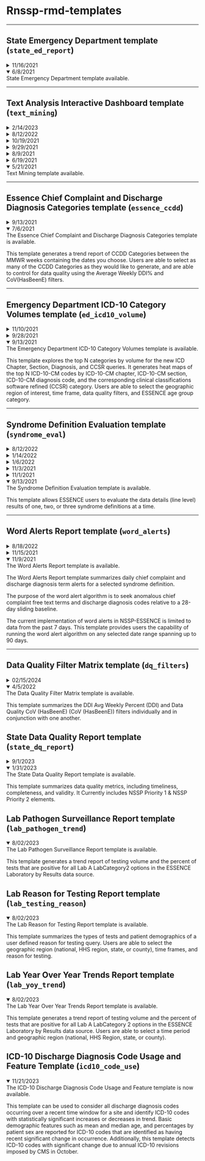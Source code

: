 # Rnssp-rmd-templates
<hr>

## State Emergency Department template (`state_ed_report`)

<details>

<summary>11/16/2021</summary>
The State Emergency Department template has been updated. This version has:

* Modified algorithm for trajectory analysis to improve state and county-level trend classifications.

* Improved figure sizing to accommodate the selection of many categories.

* Improved time series visualizations, color palettes.

* Added interactive sparklines to DT table, Improve table formatting.

</details>


<details open>

<summary>6/8/2021</summary>
State Emergency Department template available.

</details>

<hr>


## Text Analysis Interactive Dashboard template (`text_mining`)

<details>

<summary>2/14/2023</summary>
The Text Mining template has been updated. 

This version contains uses the 2023 updated ICD 10 codes.

</details>

<details>

<summary>8/12/2022</summary>
The Text Mining template has been updated. 

This version: 

* Uses the quanteda library for pre-processing, cleansing, and tokenization of chief complaint free text and discharge diagnosis codes to optimize render time for larger data sets. 
* Includes improvements for removal of discharge diagnosis codes from the chief complaint parsed field and free text from the discharge diagnosis field. 
* Displays “ICD-9, SNOMED, or unknown DD code” for non-ICD-10 discharge diagnosis code descriptions rather than NA values. 
* Uses an updated ICD-10 discharge diagnosis code description file that includes new codes published in late 2021. 
* Uses the visNetwork package to render interactive network graphs for term correlation graphs (for chief complaint free text and discharge diagnosis codes).
* Includes an updated description of template parameter options on the background page. 
* No longer includes the character and token length of CC and DD fields tab. 
* Includes improved Flexdashboard formatting and theme options.
* Uses an up-to-date list of existing ESSENCE CCDD categories, subsyndromes, and syndromes for populating the syndrome definition drop-down list in the template GUI.
* Combines permutations of 2 chief complaint terms or discharge diagnosis codes into a single bigram that is ordered alphabetically (alphanumerically for codes) so that bigram frequencies are combined. Note that this is not applied for chief complaint or discharge diagnosis trigrams. 

</details>

<details>

<summary>10/19/2021</summary>
The Text Mining template has been updated. 

This version contains a custom Query field that allows users to enter their own ESSENCE query.

</details>


<details>

<summary>9/29/2021</summary>
The Text Mining template has been updated. This version:

* Prematurely exits the knit when bad User Credentials are entered.

* Prematurely exits the knit when an empty dataset is returned by the API.

</details>

<details>

<summary>8/9/2021</summary>
The Text Mining template has been updated. This version:

* Asks for document title in parameter GUI

* Includes age groups 2 - 5

* Allows user to limit to a site or group of sites

* Allows users to subset down to particular age groups if they wish. By default, the data pull should pull CCQV data which doesn't contain age. If a user selects full details, then the age group filtering will apply. All possible age group options have been added. 

* Fixes a typo for a parameter name - replaced "ccdd_category_string" with "definition_string"

*Changes the default CCDD Category to COVID-DD
 

</details>

<details>

<summary>6/19/2021</summary>
The Text Mining template has been updated. This version contains the following updates:

* Users now have a choice to select a syndrome definition from a list of all CCDD categories, subsyndromes, and syndromes that are currently in the system. Users no longer need to manually paste in the query to populate on the Background tab. The input option allows for users to type and search for a definition type and name when knitting with parameters. As done in the combined category fields in ESSENCE, CCDD categories are proceeded by CCDD Category, subsyndromes by Subsyndrome, and syndrome by Syndrome.

* Chief complaint correlation network graph (based on Pearson correlation). Terms are filtered with a correlation greater than 0.15. Opacity of the edges/lines represents the magnitude of correlation. Note that pairs that occur next to each other in the chief complaint are removed in an attempt to avoid identifying term pairs that one would expect to see and that show up in the top 200 bigrams. Also added is a search table below the graph so that users can search for correlations for a term of interest. 

* n-gram trend analysis for chief complaint and discharge diagnosis unigrams and bigrams. The sections of code that generate these have been modified to prevent errors when there are no significant terms identified. 

</details>

<details open>
<summary>5/21/2021</summary>
Text Mining template available.
</details>

<hr>


## Essence Chief Complaint and Discharge Diagnosis Categories template (`essence_ccdd`)

<details>

<summary>9/13/2021</summary>
The Essence Chief Complaint and Discharge Diagnosis Categories template has been updated. This version:

* Contains some minor update to the GUI.

* Allows users to generate the report for a specific site.

</details>

<details open>

<summary>7/6/2021</summary>
The Essence Chief Complaint and Discharge Diagnosis Categories template is available.

This template generates a trend report of CCDD Categories between the MMWR weeks containing the dates you choose. Users are able to select as many of the CCDD Categories as they would like to generate, and are able to control for data quality using the Average Weekly DDI\% and CoV(HasBeenE) filters.

</details>


<hr>


## Emergency Department ICD-10 Category Volumes template (`ed_icd10_volume`)

<details>

<summary>11/10/2021</summary>
The Emergency Department ICD-10 Category Volumes template has been updated. This version:

* Has additional patient demographic stratifications
* Provides facility level selection variables

</details>

<details>

<summary>9/28/2021</summary>
The Emergency Department ICD-10 Category Volumes template has been updated. This version:

* Contains an Update of the medical grouping system to be chiefcomplaintsubsyndromes when a subsyndrome is selected

* Renders properly and properly prints DDI and CoV cutpoints in the output.

</details>


<details open>

<summary>9/13/2021</summary>
The Emergency Department ICD-10 Category Volumes template is available.

This template explores the top N categories by volume for the new ICD Chapter, Section, Diagnosis, and CCSR queries. It generates heat maps of the top N ICD-10-CM codes by ICD-10-CM chapter, ICD-10-CM section, ICD-10-CM diagnosis code, and the corresponding clinical classifications software refined (CCSR) category. Users are able to select the geographic region of interest, time frame, data quality filters, and ESSENCE age group category. 

</details>

<hr>


## Syndrome Definition Evaluation template (`syndrome_eval`)

<details>

<summary>8/12/2022</summary>
The Syndrome Definition Evaluation template has been updated.

This update allows the user to input Free Text Queries or CSV type NSSP-ESSENCE DataDetails API URL as a custom query.

</details>

<details>

<summary>1/14/2022</summary>
The Syndrome Definition Evaluation template has been updated.

This update allows the user to input up to three CCDD Free Text Queries.

</details>

<details>

<summary>1/6/2022</summary>
The Syndrome Definition Evaluation template has been updated.

This update adds a functionality to perform the data pull by chunks of one day.

</details>

<details>

<summary>11/3/2021</summary>
The Syndrome Definition Evaluation template has been updated.

This critical update fixes an issue related to API URLs being ill-constructed when syndromes or subsyndromes are selected.

</details>

<details>

<summary>11/1/2021</summary>
The Syndrome Definition Evaluation template has been updated for performance and efficiency. It contains:

* An update to the `detect_elements()` helper function solving therefore a memory limit issue preventing a successful render of the template when large datasets are pulled.

* Some minor improvements that remove large datasets from the memory stack when they are not used.

</details>


<details open>

<summary>9/13/2021</summary>
The Syndrome Definition Evaluation template is available.

This template allows ESSENCE users to evaluate the data details (line level) results of one, two, or three syndrome definitions at a time.

</details>

<hr>


## Word Alerts Report template (`word_alerts`)

<details>

<summary>8/18/2022</summary>
The Word Alerts Report template has been updated. This version:

* Includes a new parameter list to limit to existing ESSENCE age grouping systems.
* Includes an option for "All" under the Limit to Site parameter drop-down list when using the Facility Location (Full Details) data source.
* Allows users to either enter a custom CCDD query or complex query (API URL option) if they do not wish to run the template on an existing ESSENCE syndrome definition.
* Provides more flexibility for selecting start and end dates.
* Uses an up-to-date list of existing ESSENCE CCDD categories, subsyndromes, and syndromes for populating the syndrome definition drop-down list in the template GUI. 
* Includes enhanced summary visualizations of the number of alerts by field and n-gram
* Includes terms with alerts over the entire date range selected in the sparkline tables rather than those with alerts for the most recent date
* Uses daily time chunked API pulls for the Facility Location (Full Details) data source with a progress bar.
* Includes a summary parameter table at the beginning of the report to display parameters that a user selects.
* Includes a report appendix section at the end to summarize example stop words by class.

</details>

<details>

<summary>11/15/2021</summary>
The Word Alerts Report template has been updated. This version:

* Updated the API for site-level full data details to use the Syndrome Subsyndrome CCDD Combined Category field to simplify the code.

* Added a new parameter, has_been_E, so that data can be limited to ED data if specified. This only applies to ESSENCE API pulls as CCQV backup table does not have a has_been_E field.

* Removed duplicate cat() statements when no alerts are found.

* Default date range is now the most recent 90 days. Default start and end dates are calculated using base R.

</details>

<details open>

<summary>11/9/2021</summary>
The Word Alerts Report template is available.

The Word Alerts Report template summarizes daily chief complaint and discharge diagnosis term alerts for a selected syndrome definition. 

The purpose of the word alert algorithm is to seek anomalous chief complaint free text terms and discharge diagnosis codes relative to a 28-day sliding baseline. 

The current implementation of word alerts in NSSP-ESSENCE is limited to data from the past 7 days. This template provides users the capability of running the word alert algorithm on any selected date range spanning up to 90 days.

</details>

<hr>


## Data Quality Filter Matrix template (`dq_filters`)

<details>

<summary>02/15/2024</summary>
The Data Quality Filter Matrix template has been updated. This version:

* Added a parameters to allow for selection of multiple sites, facility type, and visit type.

* Added a parameter to define earliest year data quality filters will be applied for the report output. 

* Extended the time period to 10 year back data quality filters.

* Reduced Comparing Facility DDI and CoV section to single loop to streamline future updates.

</details>


<details open>

<summary>4/5/2022</summary>
The Data Quality Filter Matrix template is available.


This template summarizes the DDI Avg Weekly Percent (DDI) and Data Quality CoV (HasBeenE) (CoV (HasBeenE)) filters individually and in conjunction with one another.

</details>


## State Data Quality Report template (`state_dq_report`)

<details>

<summary>9/1/2023</summary>
The State Data Quality Report template has been updated. In this version:

* Table cell conditional logic has been corrected.

* Tables have been updated to use either the [DT](https://rstudio.github.io/DT/) or [reactable](https://glin.github.io/reactable/index.html) R packages.

* An NSSP-themed color palette has been added.

* The regular expression that assesses Race_Code validity has been corrected (the previous version did not throw an error when a non-code value was received after a valid code value).

* The regular expressions that assess Ethnicity_Code and Ethnicity_Description validity have been corrected to use the correct "UNK" and "OTH" values.

</details>

<details open>

<summary>1/31/2023</summary>
The State Data Quality Report template is available.


This template summarizes data quality metrics, including timeliness, completeness, and validity. It Currently includes NSSP Priority 1 & NSSP Priority 2 elements.

</details>


## Lab Pathogen Surveillance Report template (`lab_pathogen_trend`)

<details open>

<summary>8/02/2023</summary>
The Lab Pathogen Surveillance Report template is available.


This template generates a trend report of testing volume and the percent of tests that are positive for all Lab A LabCategory2 options in the ESSENCE Laboratory by Results data source.

</details>


## Lab Reason for Testing Report template (`lab_testing_reason`)

<details open>

<summary>8/02/2023</summary>
The Lab Reason for Testing Report template is available.


This template summarizes the types of tests and patient demographics of a user defined reason for testing query. Users are able to select the geographic region (national, HHS region, state, or county), time frames, and reason for testing. 

</details>


## Lab Year Over Year Trends Report template (`lab_yoy_trend`)

<details open>

<summary>8/02/2023</summary>
The Lab Year Over Year Trends Report template is available.


This template generates a trend report of testing volume and the percent of tests that are positive for all Lab A LabCategory 2 options in the ESSENCE Laboratory by Results data source. Users are able to select a time period and geographic region (national, HHS Region, state, or county). 

</details>


## ICD-10 Discharge Diagnosis Code Usage and Feature Template (`icd10_code_use`)

<details open>

<summary>11/21/2023</summary>
The ICD-10 Discharge Diagnosis Code Usage and Feature template is now available.


This template can be used to consider all discharge diagnosis codes occurring over a recent time window for a site and identify ICD-10 codes with statistically significant increases or decreases in trend. Basic demographic features such as mean and median age, and percentages
by patient sex are reported for ICD-10 codes that are identified as having recent significant change in occurrence. Additionally, this template
detects ICD-10 codes with significant change due to annual ICD-10 revisions imposed by CMS in October.

</details>